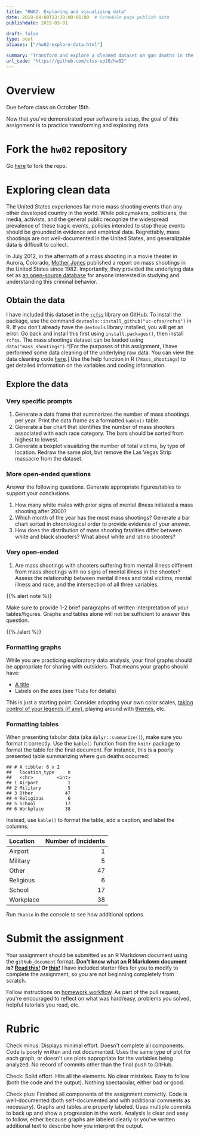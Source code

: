 ```yaml
---
title: "HW02: Exploring and visualizing data"
date: 2019-04-08T13:30:00-06:00  # Schedule page publish date
publishdate: 2019-03-01

draft: false
type: post
aliases: ["/hw02-explore-data.html"]

summary: "Transform and explore a cleaned dataset on gun deaths in the United States."
url_code: "https://github.com/cfss-sp20/hw02"
---
```




# Overview

Due before class on October 15th.

Now that you've demonstrated your software is setup, the goal of this assignment is to practice transforming and exploring data.

# Fork the `hw02` repository

Go [here](https://github.com/cfss-sp20/hw02) to fork the repo.

# Exploring clean data

The United States experiences far more mass shooting events than any other developed country in the world. While policymakers, politicians, the media, activists, and the general public recognize the widespread prevalence of these tragic events, policies intended to stop these events should be grounded in evidence and empirical data. Regrettably, mass shootings are not well-documented in the United States, and generalizable data is difficult to collect.

In July 2012, in the aftermath of a mass shooting in a movie theater in Aurora, Colorado,
[Mother Jones](https://www.motherjones.com/politics/2012/07/mass-shootings-map/) published a report on mass shootings in the United States since 1982. Importantly, they provided the underlying data set as [an open-source database](https://www.motherjones.com/politics/2012/12/mass-shootings-mother-jones-full-data/) for anyone interested in studying and understanding this criminal behavior.

## Obtain the data

I have included this dataset in the [`rcfss`](https://github.com/uc-cfss/rcfss) library on GitHub. To install the package, use the command `devtools::install_github("uc-cfss/rcfss")` in R. If you don't already have the `devtools` library installed, you will get an error. Go back and install this first using `install.packages()`, then install `rcfss`. The mass shootings dataset can be loaded using `data("mass_shootings")`.^[For the purposes of this assignment, I have performed some data cleaning of the underlying raw data. You can view the data cleaning code [here](https://github.com/uc-cfss/rcfss/blob/master/data-raw/mass-shootings.R).] Use the help function in R (`?mass_shootings`) to get detailed information on the variables and coding information.

## Explore the data

### Very specific prompts

1. Generate a data frame that summarizes the number of mass shootings per year. Print the data frame as a formatted `kable()` table.
1. Generate a bar chart that identifies the number of mass shooters associated with each race category. The bars should be sorted from highest to lowest.
1. Generate a boxplot visualizing the number of total victims, by type of location. Redraw the same plot, but remove the Las Vegas Strip massacre from the dataset.

### More open-ended questions

Answer the following questions. Generate appropriate figures/tables to support your conclusions.

1. How many white males with prior signs of mental illness initiated a mass shooting after 2000?
1. Which month of the year has the most mass shootings? Generate a bar chart sorted in chronological order to provide evidence of your answer.
1. How does the distribution of mass shooting fatalities differ between white and black shooters? What about white and latino shooters?

### Very open-ended

1. Are mass shootings with shooters suffering from mental illness different from mass shootings with no signs of mental illness in the shooter? Assess the relationship between mental illness and total victims, mental illness and race, and the intersection of all three variables.

{{% alert note %}}

Make sure to provide 1-2 brief paragraphs of written interpretation of your tables/figures. Graphs and tables alone will not be sufficient to answer this question.

{{% /alert %}}

### Formatting graphs

While you are practicing exploratory data analysis, your final graphs should be appropriate for sharing with outsiders. That means your graphs should have:

* [A title](http://r4ds.had.co.nz/graphics-for-communication.html#label)
* Labels on the axes (see `?labs` for details)

This is just a starting point. Consider adopting your own color scales, [taking control of your legends (if any)](http://www.cookbook-r.com/Graphs/Legends_(ggplot2)/), playing around with [themes](https://ggplot2.tidyverse.org/reference/index.html#section-themes), etc.

### Formatting tables

When presenting tabular data (aka `dplyr::summarize()`), make sure you format it correctly. Use the `kable()` function from the `knitr` package to format the table for the final document. For instance, this is a poorly presented table summarizing where gun deaths occurred:




```
## # A tibble: 6 x 2
##   location_type     n
##   <chr>         <int>
## 1 Airport           1
## 2 Military          5
## 3 Other            47
## 4 Religious         6
## 5 School           17
## 6 Workplace        38
```

Instead, use `kable()` to format the table, add a caption, and label the columns:


|Location  | Number of incidents|
|:---------|-------------------:|
|Airport   |                   1|
|Military  |                   5|
|Other     |                  47|
|Religious |                   6|
|School    |                  17|
|Workplace |                  38|

Run `?kable` in the console to see how additional options.

# Submit the assignment

Your assignment should be submitted as an R Markdown document using the `github_document` format. **Don't know what an R Markdown document is? [Read this!](http://rmarkdown.rstudio.com/lesson-1.html) Or [this!](http://r4ds.had.co.nz/r-markdown.html)** I have included starter files for you to modify to complete the assignment, so you are not beginning completely from scratch.

Follow instructions on [homework workflow](/faq/homework-guidelines/#homework-workflow). As part of the pull request, you're encouraged to reflect on what was hard/easy, problems you solved, helpful tutorials you read, etc.

# Rubric

Check minus: Displays minimal effort. Doesn't complete all components. Code is poorly written and not documented. Uses the same type of plot for each graph, or doesn't use plots appropriate for the variables being analyzed. No record of commits other than the final push to GitHub.

Check: Solid effort. Hits all the elements. No clear mistakes. Easy to follow (both the code and the output). Nothing spectacular, either bad or good.

Check plus: Finished all components of the assignment correctly. Code is well-documented (both self-documented and with additional comments as necessary). Graphs and tables are properly labeled. Uses multiple commits to back up and show a progression in the work. Analysis is clear and easy to follow, either because graphs are labeled clearly or you've written additional text to describe how you interpret the output.
